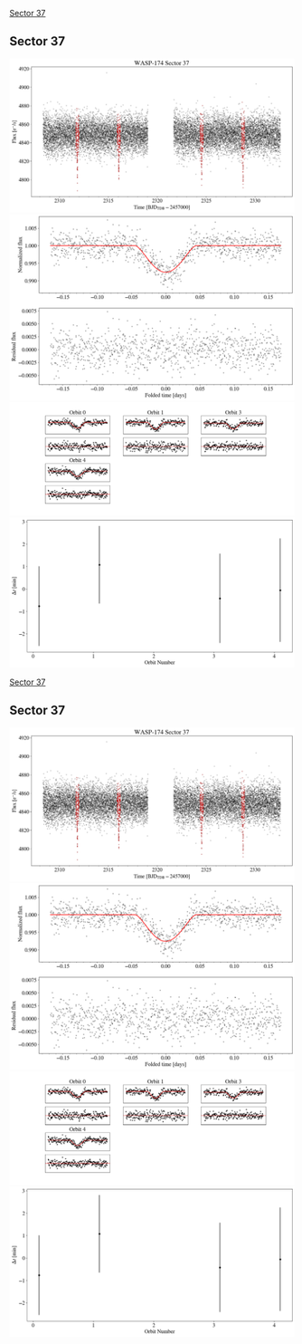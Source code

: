 [Sector 37](#sector37)

<a name = "sector37"></a>
## Sector 37
![alt text](/tt/WASP-174_Sector_37/WASP-174_Sector_37_a_TimeSeries.png)
![alt text](/tt/WASP-174_Sector_37/WASP-174_Sector_37_b_FoldedLightCurve.png)
![alt text](/tt/WASP-174_Sector_37/WASP-174_Sector_37_b_IndividualTransitsWithFit.png)
![alt text](/tt/WASP-174_Sector_37/WASP-174_Sector_37_c_TimingResiduals.png)

[Sector 37](#sector37)

<a name = "sector37"></a>
## Sector 37
![alt text](/tt/WASP-174_Sector_37/WASP-174_Sector_37_a_TimeSeries.png)
![alt text](/tt/WASP-174_Sector_37/WASP-174_Sector_37_b_FoldedLightCurve.png)
![alt text](/tt/WASP-174_Sector_37/WASP-174_Sector_37_b_IndividualTransitsWithFit.png)
![alt text](/tt/WASP-174_Sector_37/WASP-174_Sector_37_c_TimingResiduals.png)

